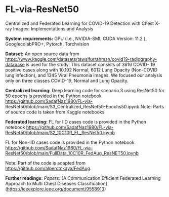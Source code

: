 # FL-via-ResNet50
Centralized and Federated Learning for COVID-19 Detection with Chest X-ray Images: Implementations and Analysis 

**System requirements:**
  GPU (i.e., NVIDIA-SMI, CUDA Version: 11.2 ), GooglecolabPRO+, Pytorch, Torchvision

**Dataset:**
  An open source data from https://www.kaggle.com/datasets/tawsifurrahman/covid19-radiography-database is used for the study. This dataset consists of 3616 COVID-       19 positive cases along with 10,192 Normal, 6012 Lung Opacity (Non-COVID lung infection), and 1345 Viral Pneumonia images. We focused our analysis only on 
  three classes COVID-19, Normal and Lung Opacity.

**Centralized learning:**
  Deep learning code for scenario 3 using ResNet50 for 50 epochs is provided in the Python notebook https://github.com/SadafNaz1980/FL-via- 
  ResNet50/blob/main/S3_Centralized_ResNet50-Epochs50.ipynb
  Note: Parts of source code is taken from Kaggle notebooks.

**Federated learning:**
  FL for IID cases code is provided in the Python notebook https://github.com/SadafNaz1980/FL-via-ResNet50/blob/main/S2_10C10R_FL_ResNet50.ipynb
  
  FL for Non-IID cases code is provided in the Python notebook https://github.com/SadafNaz1980/FL-via-ResNet50/blob/main/FullData_10C10R_FedAug_ResNET50.ipynb
  
  Note: Part of the code is adapted from https://github.com/alperctnkaya/FedAug.

**Further readings:**
*Papers:*
{A Communication Efficient Federated Learning Approach to Multi Chest Diseases Classification}(https://ieeexplore.ieee.org/document/9558913)
